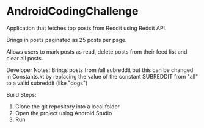 # AndroidCodingChallenge

Application that fetches top posts from Reddit using Reddit API.

Brings in posts paginated as 25 posts per page.

Allows users to mark posts as read, delete posts from their feed list and clear all posts.

Developer Notes:
Brings posts from /all subreddit but this can be changed in Constants.kt by replacing the value of the constant SUBREDDIT from "all" to a valid subreddit (like "dogs")

Build Steps:
1. Clone the git repository into a local folder
2. Open the project using Android Studio
3. Run
